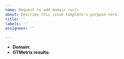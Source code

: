 ```yaml
---
name: Request to add domain <url>
about: Describe this issue template's purpose here.
title: ''
labels: ''
assignees: ''

---
```


* **Domain:**
* **GTMetrix results:**
